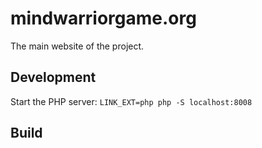 # mindwarriorgame.org
The main website of the project.

## Development 

Start the PHP server: `LINK_EXT=php php -S localhost:8008`

## Build
